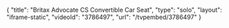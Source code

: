 {
    "title": "Britax Advocate CS Convertible Car Seat",
    "type": "solo",
    "layout": "iframe-static",
    "videoId": "3786497",
    "url": "\/tvpembed\/3786497"
}